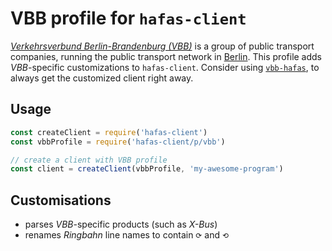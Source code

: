 # VBB profile for `hafas-client`

[*Verkehrsverbund Berlin-Brandenburg (VBB)*](https://en.wikipedia.org/wiki/Verkehrsverbund_Berlin-Brandenburg) is a group of public transport companies, running the public transport network in [Berlin](https://en.wikipedia.org/wiki/Berlin). This profile adds *VBB*-specific customizations to `hafas-client`. Consider using [`vbb-hafas`](https://github.com/derhuerst/vbb-hafas#vbb-hafas), to always get the customized client right away.

## Usage

```js
const createClient = require('hafas-client')
const vbbProfile = require('hafas-client/p/vbb')

// create a client with VBB profile
const client = createClient(vbbProfile, 'my-awesome-program')
```


## Customisations

- parses *VBB*-specific products (such as *X-Bus*)
- renames *Ringbahn* line names to contain `⟳` and `⟲`
